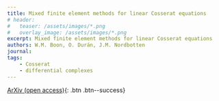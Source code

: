 ```yaml
---
title: Mixed finite element methods for linear Cosserat equations
# header: 
#   teaser: /assets/images/*.png
#   overlay_image: /assets/images/*.png
excerpt: Mixed finite element methods for linear Cosserat equations
authors: W.M. Boon, O. Durán, J.M. Nordbotten
journal: 
tags: 
    - Cosserat
    - differential complexes
---
```


<!-- [Published version](){: .btn .btn--info} -->
[ArXiv (open access)](https://arxiv.org/abs/2403.15136){: .btn .btn--success}
